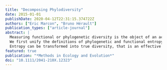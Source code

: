 ```yaml
---
title: "Decomposing Phylodiversity"
date: 2015-01-01
publishDate: 2020-04-12T22:31:15.374722Z
authors: ["Eric Marcon", "Bruno Hérault"]
publication_types: ["article-journal"]
abstract: |
  Measuring functional or phylogenetic diversity is the object of an active literature. The main issues to address are relating measures to a clear conceptual framework, allowing unavoidable estimation-bias correction and decomposing diversity along spatial scales. We provide a general mathematical framework to decompose measures of species-neutral, phylogenetic or functional diversity into $\alpha$ and $\beta$ components. 
  We first unify the definitions of phylogenetic and functional entropy and diversity as a generalization of HCDT entropy and Hill numbers when an ultrametric tree is considered. We then derive the decomposition of diversity. We propose a bias correction of the estimates allowing meaningful computation from real, often undersampled communities. 
  Entropy can be transformed into true diversity, that is an effective number of species or communities. Estimators of $\alpha$- and $\beta$-entropy, phylogenetic and functional entropy are provided. Proper definition and estimation of diversity is the first step towards better understanding its underlying ecological and evolutionary mechanisms.
featured: true
publication: "*Methods in Ecology and Evolution*"
doi: "10.1111/2041-210X.12323"
---
```


<span class="__dimensions_badge_embed__" data-doi="10.1111/2041-210X.12323"></span><script async src="https://badge.dimensions.ai/badge.js" charset="utf-8"></script>
